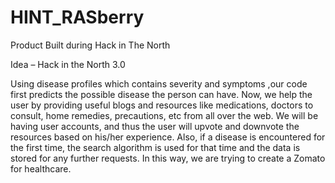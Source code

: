 # HINT_RASberry
Product Built during Hack in The North 

Idea – Hack in the North 3.0

Using disease profiles which contains severity and symptoms ,our code first predicts the possible disease the person can have. Now, we help the user by providing useful blogs and resources like medications, doctors to consult, home remedies, precautions, etc from all over the web. We will be having user accounts, and thus the user will upvote and downvote the resources based on his/her experience. Also, if a disease is encountered for the first time, the search algorithm is used for that time and the data is stored for any further requests. In this way, we are trying to create a Zomato  for healthcare.


